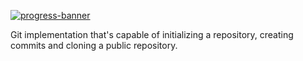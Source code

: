 [![progress-banner](https://backend.codecrafters.io/progress/git/f56559ef-8565-42b6-a889-45cacaa9f59c)](https://app.codecrafters.io/users/codecrafters-bot?r=2qF)


 Git implementation that's capable of
initializing a repository, creating commits and cloning a public repository.

